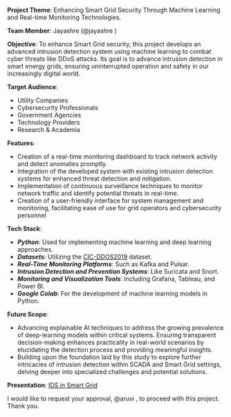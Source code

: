 **Project Theme**: 
Enhancing Smart Grid Security Through Machine Learning and Real-time Monitoring Technologies.

**Team Member**: Jayashre (@jayashre )

**Objective**: 
To enhance Smart Grid security, this project develops an advanced intrusion detection system using machine learning to combat cyber threats like DDoS attacks. Its goal is to advance intrusion detection in smart energy grids, ensuring uninterrupted operation and safety in our increasingly digital world.

**Target Audience**:

* Utility Companies
* Cybersecurity Professionals
* Government Agencies
* Technology Providers
* Research & Academia

**Features**:

* Creation of a real-time monitoring dashboard to track network activity and detect anomalies promptly.
* Integration of the developed system with existing intrusion detection systems for enhanced threat detection and mitigation.
* Implementation of continuous surveillance techniques to monitor network traffic and identify potential threats in real-time.
* Creation of a user-friendly interface for system management and monitoring, facilitating ease of use for grid operators and cybersecurity personnel

**Tech Stack**:

* ***Python***: Used for implementing machine learning and deep learning approaches.
* ***Datasets***: Utilizing the [CIC-DDOS2019](https://www.unb.ca/cic/datasets/ddos-2019.html) dataset.
* ***Real-Time Monitoring Platforms***: Such as Kafka and Pulsar.
* ***Intrusion Detection and Prevention Systems***: Like Suricata and Snort.
* ***Monitoring and Visualization Tools***: Including Grafana, Tableau, and Power BI.
* ***Google Colab***: For the development of machine learning models in Python.

**Future Scope**:

*  Advancing explainable AI techniques to address the growing prevalence of deep-learning models within critical systems. Ensuring transparent decision-making enhances practicality in real-world scenarios by elucidating the detection process and providing meaningful insights.
* Building upon the foundation laid by this study to explore further intricacies of intrusion detection within SCADA and Smart Grid settings, delving deeper into specialized challenges and potential solutions.


**Presentation**: [IDS in Smart Grid](https://drive.google.com/file/d/1VlEtkIwVEJmBtYwVnOC_21OHGekTy8K0/view?usp=sharing)


I would like to request your approval, @aruvi , to proceed with this project.
Thank you.